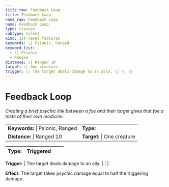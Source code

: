 ```yaml
---
title_raw: Feedback Loop
title: Feedback Loop
name_raw: Feedback Loop
name: Feedback Loop
type: classes
subtype: talent
kind: 1st-level features
keywords: \| Psionic, Ranged
keyword_list:
  - \| Psionic
  - Ranged
distance: \| Ranged 10
target: \| One creature
trigger: \| The target deals damage to an ally. \| \| \|
---
```


# Feedback Loop

*Creating a brief psychic link between a foe and their target gives that foe a taste of their own medicine.*

|                                  |                             |
| :------------------------------- | :-------------------------- |
| **Keywords:** \| Psionic, Ranged | **Type:**                   |
| **Distance:** \| Ranged 10       | **Target:** \| One creature |

| **Type:** | Triggered |     |     |
| --------- | --------- | --- | --- |

**Trigger:** | The target deals damage to an ally. | | |

**Effect:** The target takes psychic damage equal to half the triggering damage.

